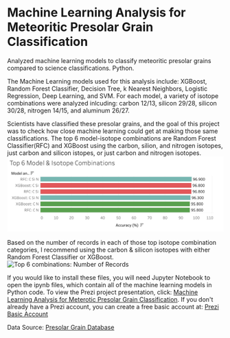 # Machine Learning Analysis for Meteoritic Presolar Grain Classification
Analyzed machine learning models to classify meteoritic presolar grains compared to science classifications. Python.

The Machine Learning models used for this analysis include: XGBoost, Random Forest Classifier, Decision Tree, k Nearest Neighbors, Logistic Regression, Deep Learning, and SVM. For each model, a variety of isotope combinations were analyzed inlcuding: carbon 12/13, silicon 29/28, silicon 30/28, nitrogen 14/15, and aluminum 26/27.

Scientists have classified these presolar grains, and the goal of this project was to check how close machine learning could get at making those same classifications. The top 6 model-isotope combinations are Random Forest Classifier(RFC) and XGBoost using the carbon, silion, and nitrogen isotopes, just carbon and silicon istopes, or just carbon and nitrogen isotopes. <img src="/machine learning files/assets/images/Top_6_ML_Model_Isotope_Combinations.jpg" alt="Top 6 ML Model Isotope Combinations">

Based on the number of records in each of those top isotope combination categories, I recommend using the carbon & silicon isotopes with either Random Forest Classifier or XGBoost. <img src="/machine learning files/assets/images/Top6combos_number__of_records.jpg" alt="Top 6 combinations: Number of Records">

If you would like to install these files, you will need Jupyter Notebook to open the ipynb files, which contain all of the machine learning models in Python code. To view the Prezi project presentation, click: [Machine Learning Analysis for Meterotic Presolar Grain Classification](https://prezi.com/view/lsPIz30stoGdFEnZHKBo/). If you don't already have a Prezi account, you can create a free basic account at: [Prezi Basic Account](https://prezi.com/pricing/?click_source=logged_element&page_location=header&element_text=get_started)

Data Source: [Presolar Grain Database](https://presolar.physics.wustl.edu/presolar-grain-database/)
